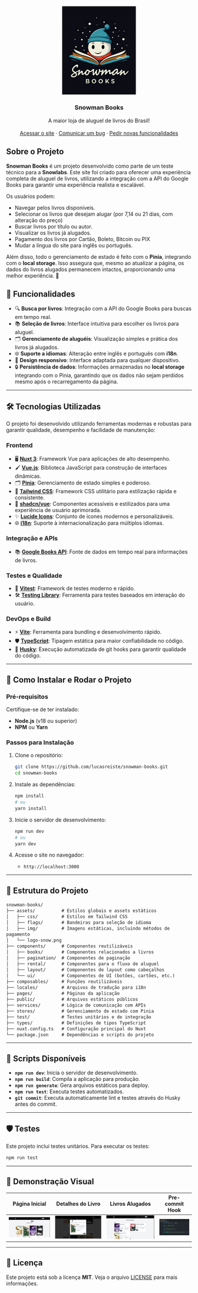 <br />
<div align="center">
<p align="center">
  <img src="/assets/logo-snow.png" alt="Snowman Books Logo" width="200">
</p>

  <h3 align="center">Snowman Books</h3>

  <p align="center">
A maior loja de aluguel de livros do Brasil!
    <br />
    <br />
    <a href="https://snowmanbooks.netlify.app/">Acessar o site</a>
    ·
    <a href="https://github.com/lucasreiste/snowman-bookstore/issues">Comunicar um bug</a>
    ·
    <a href="https://github.com/lucasreiste/snowman-bookstore/issues">Pedir novas funcionalidades</a>
  </p>
</div>

## Sobre o Projeto

**Snowman Books** é um projeto desenvolvido como parte de um teste técnico para a **Snowlabs**. Este site foi criado para oferecer uma experiência completa de aluguel de livros, utilizando a integração com a API do Google Books para garantir uma experiência realista e escalável.

Os usuários podem:

- Navegar pelos livros disponíveis.
- Selecionar os livros que desejam alugar (por 7,14 ou 21 dias, com alteração do preço)
- Buscar livros por título ou autor.
- Visualizar os livros já alugados.
- Pagamento dos livros por Cartão, Boleto, Bitcoin ou PIX
- Mudar a língua do site para inglês ou português.

Além disso, todo o gerenciamento de estado é feito com o **Pinia**, integrando com o **local storage**. Isso assegura que, mesmo ao atualizar a página, os dados do livros alugados permanecem intactos, proporcionando uma melhor experiência. 🚀

## 🚀 Funcionalidades

- 🔍 **Busca por livros**: Integração com a API do Google Books para buscas em tempo real.
- 📚 **Seleção de livros**: Interface intuitiva para escolher os livros para aluguel.
- 🗂️ **Gerenciamento de aluguéis**: Visualização simples e prática dos livros já alugados.
- 🌐 **Suporte a idiomas**: Alteração entre inglês e português com **i18n**.
- 📱 **Design responsivo**: Interface adaptada para qualquer dispositivo.
- 🔒 **Persistência de dados**: Informações armazenadas no **local storage** integrando com o Pinia, garantindo que os dados não sejam perdidos mesmo após o recarregamento da página.

---

## 🛠️ Tecnologias Utilizadas

O projeto foi desenvolvido utilizando ferramentas modernas e robustas para garantir qualidade, desempenho e facilidade de manutenção:

### **Frontend**

- 🖥️ **[Nuxt 3](https://nuxt.com/)**: Framework Vue para aplicações de alto desempenho.
- 🖌️ **[Vue.js](https://vuejs.org/)**: Biblioteca JavaScript para construção de interfaces dinâmicas.
- 🗂️ **[Pinia](https://pinia.vuejs.org/)**: Gerenciamento de estado simples e poderoso.
- 🎨 **[Tailwind CSS](https://tailwindcss.com/)**: Framework CSS utilitário para estilização rápida e consistente.
- 🧩 **[shadcn/vue](https://github.com/shadcn/vue)**: Componentes acessíveis e estilizados para uma experiência de usuário aprimorada.
- ✨ **[Lucide Icons](https://lucide.dev/)**: Conjunto de ícones modernos e personalizáveis.
- 🌐 **[i18n](https://kazupon.github.io/vue-i18n/)**: Suporte à internacionalização para múltiplos idiomas.

### **Integração e APIs**

- 📚 **[Google Books API](https://developers.google.com/books)**: Fonte de dados em tempo real para informações de livros.

### **Testes e Qualidade**

- 🧪 **[Vitest](https://vitest.dev/)**: Framework de testes moderno e rápido.
- 🛠️ **[Testing Library](https://testing-library.com/)**: Ferramenta para testes baseados em interação do usuário.

### **DevOps e Build**

- ⚡ **[Vite](https://vitejs.dev/)**: Ferramenta para bundling e desenvolvimento rápido.
- 🛡️ **[TypeScript](https://www.typescriptlang.org/)**: Tipagem estática para maior confiabilidade no código.
- 🐶 **[Husky](https://typicode.github.io/husky/)**: Execução automatizada de git hooks para garantir qualidade do código.

---

## 🔧 Como Instalar e Rodar o Projeto

### **Pré-requisitos**

Certifique-se de ter instalado:

- **Node.js** (v18 ou superior)
- **NPM** ou **Yarn**

### **Passos para Instalação**

1. Clone o repositório:

   ```bash
   git clone https://github.com/lucasreiste/snowman-books.git
   cd snowman-books
   ```

2. Instale as dependências:

   ```bash
   npm install
   # ou
   yarn install
   ```

3. Inicie o servidor de desenvolvimento:

   ```bash
   npm run dev
   # ou
   yarn dev
   ```

4. Acesse o site no navegador:
   - `http://localhost:3000`

---

## 📂 Estrutura do Projeto

```plaintext
snowman-books/
├── assets/          # Estilos globais e assets estáticos
│   ├── css/         # Estilos em Tailwind CSS
│   ├── flags/       # Bandeiras para seleção de idioma
│   ├── img/         # Imagens estáticas, incluindo métodos de pagamento
│   └── logo-snow.png
├── components/      # Componentes reutilizáveis
│   ├── books/       # Componentes relacionados a livros
│   ├── pagination/  # Componentes de paginação
│   ├── rental/      # Componentes para o fluxo de aluguel
│   ├── layout/      # Componentes de layout como cabeçalhos
│   └── ui/          # Componentes de UI (botões, cartões, etc.)
├── composables/     # Funções reutilizáveis
├── locales/         # Arquivos de tradução para i18n
├── pages/           # Páginas da aplicação
├── public/          # Arquivos estáticos públicos
├── services/        # Lógica de comunicação com APIs
├── stores/          # Gerenciamento de estado com Pinia
├── test/            # Testes unitários e de integração
├── types/           # Definições de tipos TypeScript
├── nuxt.config.ts   # Configuração principal do Nuxt
└── package.json     # Dependências e scripts do projeto
```

---

## 🚦 Scripts Disponíveis

- **`npm run dev`**: Inicia o servidor de desenvolvimento.
- **`npm run build`**: Compila a aplicação para produção.
- **`npm run generate`**: Gera arquivos estáticos para deploy.
- **`npm run test`**: Executa testes automatizados.
- **`git commit`**: Executa automaticamente lint e testes através do Husky antes do commit.

---

## 🛡️ Testes

Este projeto inclui testes unitários. Para executar os testes:

```bash
npm run test
```

---

## 🎨 Demonstração Visual

| **Página Inicial**                            | **Detalhes do Livro**                            | **Livros Alugados**                            | **Pre-commit Hook**                                    |
| --------------------------------------------- | ------------------------------------------------ | ---------------------------------------------- | ------------------------------------------------------ |
| ![Página Inicial](./assets/screenshots/1.png) | ![Detalhes do Livro](./assets/screenshots/2.png) | ![Livros Alugados](./assets/screenshots/3.png) | ![Pre-commit Hook (Husky)](./assets/screenshots/4.png) |

---

## 📜 Licença

Este projeto está sob a licença **MIT**. Veja o arquivo [LICENSE](./LICENSE) para mais informações.
